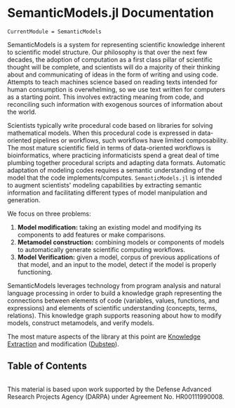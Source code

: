 # SemanticModels.jl Documentation

```@meta
CurrentModule = SemanticModels
```

SemanticModels is a system for representing scientific knowledge inherent to scientific model structure.
Our philosophy is that over the next few decades, the adoption of computation as a first class pillar of scientific
thought will be complete, and scientists will do a majority of their thinking about and communicating of ideas in the
form of writing and using code. Attempts to teach machines science based on reading texts intended for human consumption
is overwhelming, so we use text written for computers as a starting point. This involves extracting meaning from code, 
and reconciling such information with exogenous sources of information about the world.

Scientists typically write procedural code based on libraries for solving mathematical models. When this procedural
code is expressed in data-oriented pipelines or workflows, such workflows have limited composability. The most mature scientific
field in terms of data-oriented workflows is bioinformatics, where practicing informaticists spend a great deal of time
plumbing together procedural scripts and adapting data formats. Automatic adaptation of modeling codes requires a
semantic understanding of the model that the code implements/computes. ```SemanticModels.jl``` is intended to augment 
scientists' modeling capabilities by extracting semantic information and facilitating different types of model 
manipulation and generation.

We focus on three problems:

1. **Model modification:** taking an existing model and modifying its components to add features or make comparisons.
2. **Metamodel construction:** combining models or components of models to automatically generate scientific computing 
workflows.
3. **Model Verification:** given a model, corpus of previous applications of that model, and an input to the model, 
detect if the model is properly functioning.
   
SemanticModels leverages technology from program analysis and natural language processing in order to build a knowledge
graph representing the connections between elements of code (variables, values, functions, and expressions) and elements
of scientific understanding (concepts, terms, relations). This knowledge graph supports reasoning about how to modify
models, construct metamodels, and verify models.

The most mature aspects of the library at this point are [Knowledge Extraction](@ref) and
modification ([Dubstep](@ref)).

## Table of Contents
```@contents
```

This material is based upon work supported by the Defense Advanced Research Projects Agency (DARPA) under Agreement No. HR00111990008.
